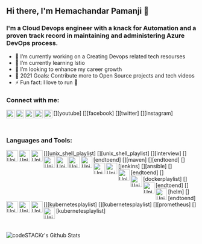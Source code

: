 ## Hi there, I'm Hemachandar Pamanji 👋

### I'm a Cloud Devops engineer with a knack for Automation and a proven track record in maintaining and administering Azure DevOps process.
- 🔭 I’m currently working on a Creating Devops related tech resourses 
- 🌱 I’m currently learning Istio
- 👯 I’m looking to enhance my career growth
- 🥅 2021 Goals: Contribute more to Open Source projects and tech videos 
- ⚡ Fun fact: I love to run 🏃

### Connect with me:

[<img align="left" alt="YouTube" width="22px" src="https://cdn.jsdelivr.net/npm/simple-icons@v3/icons/youtube.svg" />][youtube]
[<img align="left" alt="LinkedIn" width="22px" src="https://cdn.jsdelivr.net/npm/simple-icons@v3/icons/linkedin.svg" />][linkedin]
[<img align="left" alt="facebook" width="22px" src="https://cdn.jsdelivr.net/npm/simple-icons@3.3.0/icons/facebook.svg" />][facebook]
[<img align="left" alt="Twitter" width="22px" src="https://cdn.jsdelivr.net/npm/simple-icons@v3/icons/twitter.svg" />][twitter]
[<img align="left" alt="Instagram" width="22px" src="https://cdn.jsdelivr.net/npm/simple-icons@v3/icons/instagram.svg" />][instagram]

<br />

### Languages and Tools:


[<img align="left" alt="Unix" width="30px" src="https://raw.githubusercontent.com/deekshithsn/DeekshithSN/master/Tools_icons/linux.png" />][unix_shell_playlist]
[<img align="left" alt="Unix" width="30px" src="https://raw.githubusercontent.com/deekshithsn/DeekshithSN/master/Tools_icons/shell.jpg" />][unix_shell_playlist]
[<img align="left" alt="Unix" width="30px" src="https://raw.githubusercontent.com/deekshithsn/DeekshithSN/master/Tools_icons/git.png" />][interview]
[<img align="left" alt="Unix" width="30px" src="https://raw.githubusercontent.com/deekshithsn/DeekshithSN/master/Tools_icons/github.png" />][endtoend]
[<img align="left" alt="Unix" width="30px" src="https://raw.githubusercontent.com/deekshithsn/DeekshithSN/master/Tools_icons/maven.jpg" />][maven]
[<img align="left" alt="Unix" width="30px" src="https://raw.githubusercontent.com/deekshithsn/DeekshithSN/master/Tools_icons/sonarqube.png" />][endtoend]
[<img align="left" alt="Unix" width="30px" src="https://raw.githubusercontent.com/deekshithsn/DeekshithSN/master/Tools_icons/jenkins.png" />][jenkins]
[<img align="left" alt="Unix" width="30px" src="https://raw.githubusercontent.com/deekshithsn/DeekshithSN/master/Tools_icons/Ansible.png" />][ansible]
[<img align="left" alt="Unix" width="30px" src="https://raw.githubusercontent.com/deekshithsn/DeekshithSN/master/Tools_icons/aws.png" />][endtoend]
[<img align="left" alt="Unix" width="30px" src="https://raw.githubusercontent.com/deekshithsn/DeekshithSN/master/Tools_icons/docker.png" />][dockerplaylist]
[<img align="left" alt="Unix" width="30px" src="https://raw.githubusercontent.com/deekshithsn/DeekshithSN/master/Tools_icons/grafana.png" />][endtoend]
[<img align="left" alt="Unix" width="30px" src="https://raw.githubusercontent.com/deekshithsn/DeekshithSN/master/Tools_icons/helm.png" />][helm]
[<img align="left" alt="Unix" width="30px" src="https://raw.githubusercontent.com/deekshithsn/DeekshithSN/master/Tools_icons/jfrog.png" />][endtoend]
[<img align="left" alt="Unix" width="30px" src="https://raw.githubusercontent.com/deekshithsn/DeekshithSN/master/Tools_icons/kubernetes.png" />][kubernetesplaylist]
[<img align="left" alt="Unix" width="30px" src="https://raw.githubusercontent.com/deekshithsn/DeekshithSN/master/Tools_icons/nexus.png" />][kubernetesplaylist]
[<img align="left" alt="Unix" width="30px" src="https://raw.githubusercontent.com/deekshithsn/DeekshithSN/master/Tools_icons/prometheus.png" />][prometheus]
[<img align="left" alt="Unix" width="30px" src="https://raw.githubusercontent.com/deekshithsn/DeekshithSN/master/Tools_icons/teraform.png" />][kubernetesplaylist]


<br />
<br />



<img align="left" alt="codeSTACKr's Github Stats" src="https://github-readme-stats.vercel.app/api?username=hemu06519&show_icons=true&hide_border=true" />

[linkedin]: https://www.linkedin.com/in/hemachandar-pamanji/
